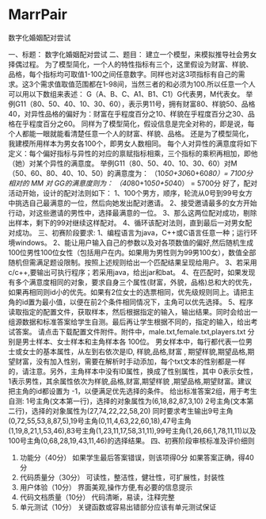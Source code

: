 MarrPair
========

数字化婚姻配对尝试

一、标题：
    数字化婚姻配对尝试
二、题目：
建立一个模型，来模拟推导社会男女择偶过程。
为了模型简化，一个人的特性指标有三个，这里假设为财富、样貌、品格，每个指标均可取值1-100之间任意数字。同样也对这3项指标有自己的需求。这3个需求值取值范围都在1-98间，当然三者的和必须为100.所以任意一个人可以用以下数组来表述：
G（A、B、C、A1、B1、C1）G代表男，M代表女。
举例G11（80、50、40、10、30、60），表示男11号，拥有财富80、样貌50、品格40，对异性品格的偏好为：财富在乎程度百分之10、样貌在乎程度百分之30、品格在乎程度百分之60。
同样为了模型简化，假设信息是完全对称的，即是说，每个人都能一眼就能看清楚任意一个人的财富、样貌、品格。
还是为了模型简化，我建模所用样本为男女各100个，即男女人数相同。
每个人对异性的满意度将如下定义：每个偏好指标与异性的对应的禀赋指标相乘，三个指标的乘积再相加，即他（她）对某个异性的满意度。
举例G11（80、50、40、10、30、60）对M（50、60、80、40、10、50）的满意度为：
（10*50+30*60+60*80）= 7100分
相对的 MM 对 GG的满意度则为：
（40*80+10*50+50*40） = 5700分
好了，配对活动开始，设计的配对法则如下：
1、100个男方，顺序，轮流从0号到99号女方中挑选自己最满意的一位，然后向她发出配对邀请。
2、接受邀请最多的女方开始行动，对这些邀请的男性中，选择最满意的一位。
3、那么这两位配对成功，剔除出样本，剩下的99对继续这样配对。
4、循环该配对法则，直到最后一对男女配对成功。
三、初赛阶段要求:
1、编程语言为java，C++或C语言任意一种；运行环境windows。
2、能让用户输入自己的参数以及对各项数值的偏好,然后随机生成100位男性100位女性（包括用户在内。如果用为男性则为99男100女），数值全部随机但需满足题设限制。按照上述规则给出一个匹配结果呈现给用户。
3、若采用c/c++,要输出可执行程序；若采用java，给出jar和bat。
4、在匹配时，如果发现有多个满意度相同的对象，要求自身三个属性(财富，外貌，品格)总和大的优先，如果再相同则id小的优先。如果有2位女士的选票相同，优先级规则同上。请把主角的id置为最小值，以便在前2个条件相同情况下，主角可以优先选择。
5、程序读取指定的配置文件，获取样本，然后根据指定的输入，输出结果。同时会给出一组源数据和标准答案给学生自测。最后再让学生根据不同的，指定的输入，给出考试答案。
  请点击下载配置文件附件。附件中，male.txt,female.txt,players.txt 分别是男士样本、女士样本和主角样本各 100位。 男女样本中，每行都代表一位男士或女士的基本属性，从左到右依次是ID, 样貌,品格,财富 , 期望样貌,期望品格,期望财富，没有加入性别，需要在解析时手动添加，每个txt文本的性别都是一样的，请注意。另外，主角样本中没有ID属性，换成了性别属性，其中 0表示女性，1表示男性，其余属性依次为样貌,品格,财富,期望样貌 ,期望品格,期望财富。建议把主角的id都设置为 -1，以便满足优先选择的条件。
给出标准答案2组，用于考生自测:
1号主角(文本第一行)，选择的对象属性为(6,18,82,87,3,10)
2号主角(文本第二行)，选择的对象属性为(27,74,22,22,58,20)
同时要求考生输出9号主角(0,72,55,53,8,87,5),19号主角(0,11,4,63,22,60,18),47号主角(1,19,8,21,1,53,46),83号主角(1,23,11,17,58,31,11),99号主角(1,26,66,1,78,11,11)以及100号主角(0,68,28,19,43,11,46)的选择结果。
四、初赛阶段审核标准及评价细则
1. 功能分（40分）
如果学生最后答案错误，则该项得0分
如果答案正确，得40分
2. 代码质量分（30分）
可读性，整洁性，健壮性，可扩展性，封装性
3. 用户体验（10分）
界面美观,操作方便,有必要的信息提示
4. 代码文档质量（10分）
代码清晰，易读，注释完整
5. 单元测试（10分）
关键函数或容易出错部分应该有单元测试保证
